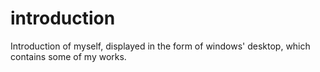 # introduction
Introduction of myself, displayed in the form of windows' desktop, which contains some of my works.
